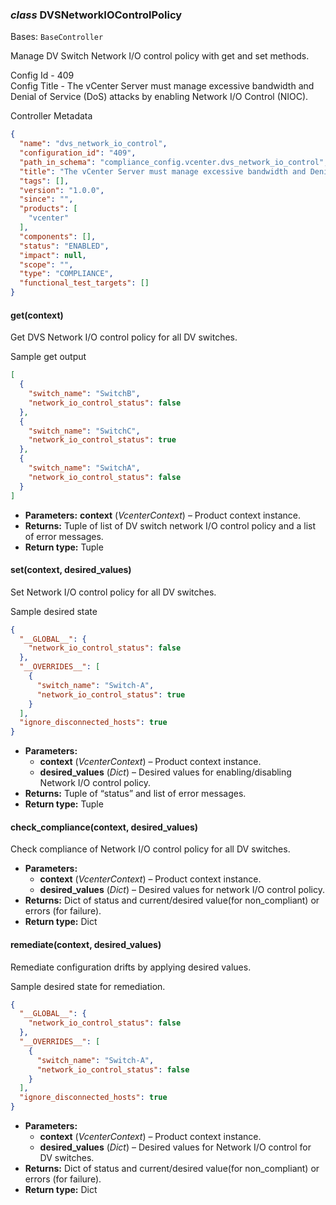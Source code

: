 ### *class* DVSNetworkIOControlPolicy

Bases: `BaseController`

Manage DV Switch Network I/O control policy with get and set methods.

Config Id - 409
<br/>
Config Title - The vCenter Server must manage excessive bandwidth and Denial of Service (DoS) attacks by enabling
Network I/O Control (NIOC).
<br/>

Controller Metadata
```json
{
  "name": "dvs_network_io_control",
  "configuration_id": "409",
  "path_in_schema": "compliance_config.vcenter.dvs_network_io_control",
  "title": "The vCenter Server must manage excessive bandwidth and Denial of Service (DoS) attacks by enabling Network I/O Control (NIOC).",
  "tags": [],
  "version": "1.0.0",
  "since": "",
  "products": [
    "vcenter"
  ],
  "components": [],
  "status": "ENABLED",
  "impact": null,
  "scope": "",
  "type": "COMPLIANCE",
  "functional_test_targets": []
}
```

#### get(context)

Get DVS Network I/O control policy for all DV switches.

Sample get output
<br/>
```json
[
  {
    "switch_name": "SwitchB",
    "network_io_control_status": false
  },
  {
    "switch_name": "SwitchC",
    "network_io_control_status": true
  },
  {
    "switch_name": "SwitchA",
    "network_io_control_status": false
  }
]
```

* **Parameters:**
  **context** (*VcenterContext*) – Product context instance.
* **Returns:**
  Tuple of list of DV switch network I/O control policy and a list of error messages.
* **Return type:**
  Tuple

#### set(context, desired_values)

Set Network I/O control policy for all DV switches.

Sample desired state
<br/>
```json
{
  "__GLOBAL__": {
    "network_io_control_status": false
  },
  "__OVERRIDES__": [
    {
      "switch_name": "Switch-A",
      "network_io_control_status": true
    }
  ],
  "ignore_disconnected_hosts": true
}
```

* **Parameters:**
  * **context** (*VcenterContext*) – Product context instance.
  * **desired_values** (*Dict*) – Desired values for enabling/disabling Network I/O control policy.
* **Returns:**
  Tuple of “status” and list of error messages.
* **Return type:**
  Tuple

#### check_compliance(context, desired_values)

Check compliance of Network I/O control policy for all DV switches.

* **Parameters:**
  * **context** (*VcenterContext*) – Product context instance.
  * **desired_values** (*Dict*) – Desired values for network I/O control policy.
* **Returns:**
  Dict of status and current/desired value(for non_compliant) or errors (for failure).
* **Return type:**
  Dict

#### remediate(context, desired_values)

Remediate configuration drifts by applying desired values.

Sample desired state for remediation.
<br/>
```json
{
  "__GLOBAL__": {
    "network_io_control_status": false
  },
  "__OVERRIDES__": [
    {
      "switch_name": "Switch-A",
      "network_io_control_status": false
    }
  ],
  "ignore_disconnected_hosts": true
}
```

* **Parameters:**
  * **context** (*VcenterContext*) – Product context instance.
  * **desired_values** (*Dict*) – Desired values for Network I/O control for DV switches.
* **Returns:**
  Dict of status and current/desired value(for non_compliant) or errors (for failure).
* **Return type:**
  Dict
